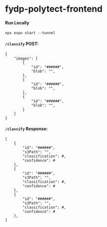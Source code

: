 # fydp-polytect-frontend

#### Run Locally
```npx expo start --tunnel```


#### `/classify` POST:
```
{
    "images": [
        {
            "id": "######",
            "blob": "",
        },
        {
            "id": "######",
            "blob": "",
        },
        {
            "id": "######",
            "blob": "",
        }
    ]
}
```

#### `/classify` Response: 
```
[
    {
        "id": "######",
        "s3Path": "",
        "classification": #,
        "confidence": #
    },
    {
        "id": "######",
        "s3Path": "",
        "classification": #,
        "confidence": #
    },
    {
        "id": "######",
        "s3Path": "",
        "classification": #,
        "confidence": #
    },
]
```
